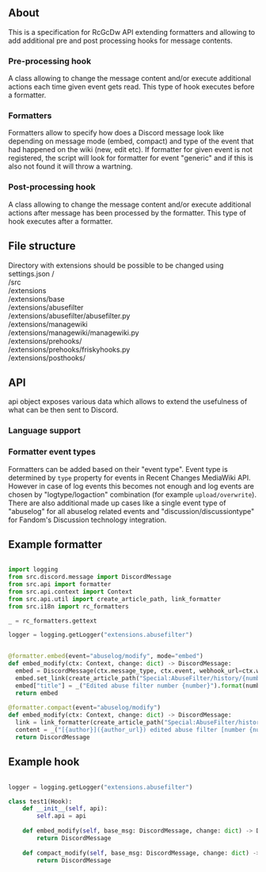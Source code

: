 ## About
This is a specification for RcGcDw API extending formatters and allowing to add additional pre and post processing hooks for message contents.

### Pre-processing hook
A class allowing to change the message content and/or execute additional actions each time given event gets read. This type of hook executes before a formatter.

### Formatters
Formatters allow to specify how does a Discord message look like depending on message mode (embed, compact) and type of the event that had happened on the wiki (new, edit etc).
If formatter for given event is not registered, the script will look for formatter for event "generic" and if this is also not found it will throw a wartning.

### Post-processing hook
A class allowing to change the message content and/or execute additional actions after message has been processed by the formatter. This type of hook executes after a formatter.

## File structure
Directory with extensions should be possible to be changed using settings.json
/    
 /src   
 /extensions   
 /extensions/base   
 /extensions/abusefilter    
  /extensions/abusefilter/abusefilter.py   
 /extensions/managewiki   
  /extensions/managewiki/managewiki.py   
 /extensions/prehooks/   
  /extensions/prehooks/friskyhooks.py   
 /extensions/posthooks/   

## API
api object exposes various data which allows to extend the usefulness of what can be then sent to Discord.

### Language support



### Formatter event types
Formatters can be added based on their "event type". Event type is determined by `type` property for events in Recent Changes MediaWiki API. However in case of log events this becomes not enough and log events are chosen by "logtype/logaction" combination (for example `upload/overwrite`).
There are also additional made up cases like a single event type of "abuselog" for all abuselog related events and "discussion/discussiontype" for Fandom's Discussion technology integration.


## Example formatter
```python

import logging
from src.discord.message import DiscordMessage
from src.api import formatter
from src.api.context import Context
from src.api.util import create_article_path, link_formatter
from src.i18n import rc_formatters

_ = rc_formatters.gettext

logger = logging.getLogger("extensions.abusefilter")


@formatter.embed(event="abuselog/modify", mode="embed")
def embed_modify(ctx: Context, change: dict) -> DiscordMessage:
  embed = DiscordMessage(ctx.message_type, ctx.event, webhook_url=ctx.webhook_url)
  embed.set_link(create_article_path("Special:AbuseFilter/history/{number}/diff/prev/{historyid}".format(number=change["logparams"]['newId'], historyid=change["logparams"]["historyId"])))
  embed["title"] = _("Edited abuse filter number {number}").format(number=change["logparams"]['newId'])
  return embed
		
@formatter.compact(event="abuselog/modify")
def embed_modify(ctx: Context, change: dict) -> DiscordMessage:
  link = link_formatter(create_article_path("Special:AbuseFilter/history/{number}/diff/prev/{historyid}".format(number=change["logparams"]['newId'], historyid=change["logparams"]["historyId"])))
  content = _("[{author}]({author_url}) edited abuse filter [number {number}]({filter_url})").format(author=author, author_url=author_url, number=change["logparams"]['newId'], filter_url=link)
  return DiscordMessage

```

## Example hook
```python

logger = logging.getLogger("extensions.abusefilter")

class test1(Hook):
	def __init__(self, api):
		self.api = api
		
	def embed_modify(self, base_msg: DiscordMessage, change: dict) -> DiscordMessage:
		return DiscordMessage
		
	def compact_modify(self, base_msg: DiscordMessage, change: dict) -> DiscordMessage:
		return DiscordMessage

```